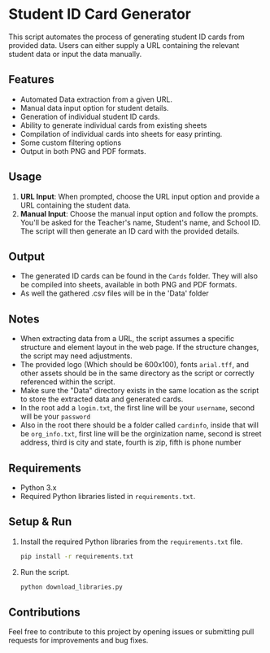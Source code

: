 # Student ID Card Generator

This script automates the process of generating student ID cards from provided data. Users can either supply a URL containing the relevant student data or input the data manually.

## Features

- Automated Data extraction from a given URL.
- Manual data input option for student details.
- Generation of individual student ID cards.
- Ability to generate individual cards from existing sheets
- Compilation of individual cards into sheets for easy printing.
- Some custom filtering options
- Output in both PNG and PDF formats.

## Usage

1. **URL Input**: When prompted, choose the URL input option and provide a URL containing the student data.
2. **Manual Input**: Choose the manual input option and follow the prompts. You'll be asked for the Teacher's name, Student's name, and School ID. The script will then generate an ID card with the provided details.

## Output

- The generated ID cards can be found in the `Cards` folder. They will also be compiled into sheets, available in both PNG and PDF formats.
- As well the gathered .csv files will be in the 'Data' folder

## Notes

- When extracting data from a URL, the script assumes a specific structure and element layout in the web page. If the structure changes, the script may need adjustments.
- The provided logo (Which should be 600x100), fonts `arial.tff`, and other assets should be in the same directory as the script or correctly referenced within the script.
- Make sure the "Data" directory exists in the same location as the script to store the extracted data and generated cards.
- In the root add a `login.txt`, the first line will be your `username`, second will be your `password`
- Also in the root there should be a folder called `cardinfo`, inside that will be `org_info.txt`,  first line will be the orginization name, second is street address, third is city and state, fourth is zip, fifth is phone number

## Requirements

- Python 3.x
- Required Python libraries listed in `requirements.txt`.

## Setup & Run

1. Install the required Python libraries from the `requirements.txt` file.
    ```bash
    pip install -r requirements.txt
    ```
2. Run the script.
    ```bash
    python download_libraries.py
    ```

## Contributions

Feel free to contribute to this project by opening issues or submitting pull requests for improvements and bug fixes.
